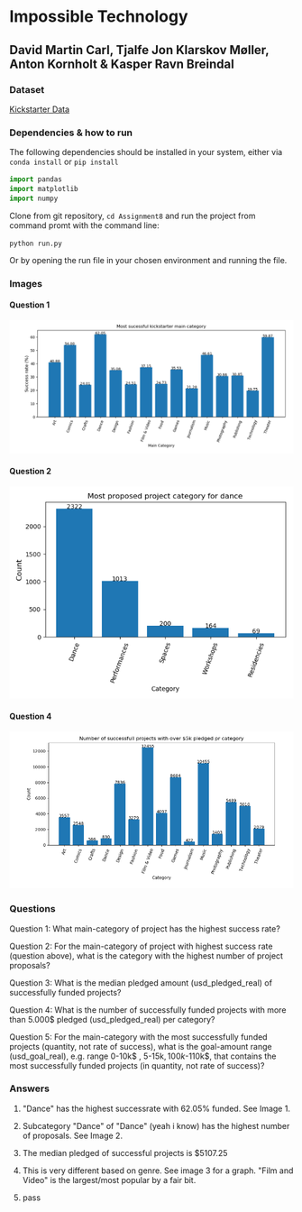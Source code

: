 ﻿# Impossible Technology

## David Martin Carl, Tjalfe Jon Klarskov Møller, Anton Kornholt & Kasper Ravn Breindal

### Dataset

[Kickstarter Data](https://github.com/mathiasjepsen/PythonDatasetAssignment)

### Dependencies & how to run

The following dependencies should be installed in your system, either via `conda install` or `pip install`

```python
import pandas
import matplotlib
import numpy
```

Clone from git repository, `cd Assignment8` and run the project from command promt with the command line:

`python run.py`

Or by opening the run file in your chosen environment and running the file.


### Images

#### Question 1

![Question 1](img/Question_1.png)

#### Question 2

![Question 2](img/Question_2.png)

#### Question 4

![Question 4](img/Question_4.png)

### Questions

Question 1: What main-category of project has the highest success rate?

Question 2: For the main-category of project with highest success rate (question above), what is the category with the highest number of project proposals?

Question 3: What is the median pledged amount (usd_pledged_real) of successfully funded projects?

Question 4: What is the number of successfully funded projects with more than 5.000$ pledged (usd_pledged_real) per category?

Question 5: For the main-category with the most successfully funded projects (quantity, not rate of success), what is the goal-amount range (usd_goal_real), e.g. range 0-10k$ , 5-15k$, 100k$-110k$, that contains the most successfully funded projects (in quantity, not rate of success)?

### Answers

1. "Dance" has the highest successrate with 62.05% funded. See Image 1.

2. Subcategory "Dance" of "Dance" (yeah i know) has the highest number of proposals. See Image 2.

3. The median pledged of successful projects is $5107.25

4. This is very different based on genre. See image 3 for a graph. "Film and Video" is the largest/most popular by a fair bit.

5. pass
